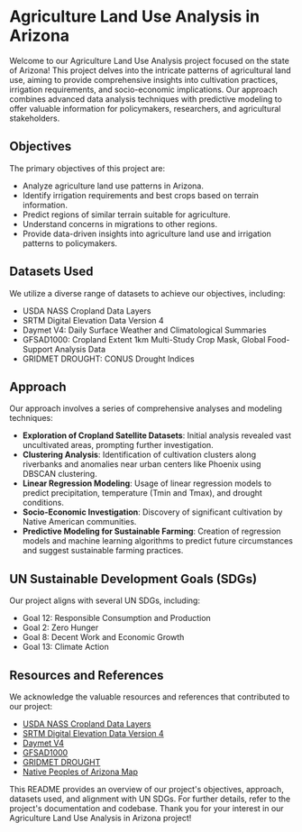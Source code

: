 # Agriculture Land Use Analysis in Arizona

Welcome to our Agriculture Land Use Analysis project focused on the state of Arizona! This project delves into the intricate patterns of agricultural land use, aiming to provide comprehensive insights into cultivation practices, irrigation requirements, and socio-economic implications. Our approach combines advanced data analysis techniques with predictive modeling to offer valuable information for policymakers, researchers, and agricultural stakeholders.

## Objectives
The primary objectives of this project are:
- Analyze agriculture land use patterns in Arizona.
- Identify irrigation requirements and best crops based on terrain information.
- Predict regions of similar terrain suitable for agriculture.
- Understand concerns in migrations to other regions.
- Provide data-driven insights into agriculture land use and irrigation patterns to policymakers.

## Datasets Used
We utilize a diverse range of datasets to achieve our objectives, including:
- USDA NASS Cropland Data Layers
- SRTM Digital Elevation Data Version 4
- Daymet V4: Daily Surface Weather and Climatological Summaries
- GFSAD1000: Cropland Extent 1km Multi-Study Crop Mask, Global Food-Support Analysis Data
- GRIDMET DROUGHT: CONUS Drought Indices

## Approach
Our approach involves a series of comprehensive analyses and modeling techniques:
- **Exploration of Cropland Satellite Datasets**: Initial analysis revealed vast uncultivated areas, prompting further investigation.
- **Clustering Analysis**: Identification of cultivation clusters along riverbanks and anomalies near urban centers like Phoenix using DBSCAN clustering.
- **Linear Regression Modeling**: Usage of linear regression models to predict precipitation, temperature (Tmin and Tmax), and drought conditions.
- **Socio-Economic Investigation**: Discovery of significant cultivation by Native American communities.
- **Predictive Modeling for Sustainable Farming**: Creation of regression models and machine learning algorithms to predict future circumstances and suggest sustainable farming practices.

## UN Sustainable Development Goals (SDGs)
Our project aligns with several UN SDGs, including:
- Goal 12: Responsible Consumption and Production
- Goal 2: Zero Hunger
- Goal 8: Decent Work and Economic Growth
- Goal 13: Climate Action

## Resources and References
We acknowledge the valuable resources and references that contributed to our project:
- [USDA NASS Cropland Data Layers](https://developers.google.com/earth-engine/datasets/catalog/USDA_NASS_CDL)
- [SRTM Digital Elevation Data Version 4](https://developers.google.com/earth-engine/datasets/catalog/CGIAR_SRTM90_V4)
- [Daymet V4](https://developers.google.com/earth-engine/datasets/catalog/NASA_ORNL_DAYMET_V4)
- [GFSAD1000](https://developers.google.com/earth-engine/datasets/catalog/USGS_GFSAD1000_V1)
- [GRIDMET DROUGHT](https://developers.google.com/earth-engine/datasets/catalog/GRIDMET_DROUGHT)
- [Native Peoples of Arizona Map](https://universitysecretary.arizona.edu/sites/default/files/native_peoples_of_arizona_-map_0.pdf)

This README provides an overview of our project's objectives, approach, datasets used, and alignment with UN SDGs. For further details, refer to the project's documentation and codebase. Thank you for your interest in our Agriculture Land Use Analysis in Arizona project!

